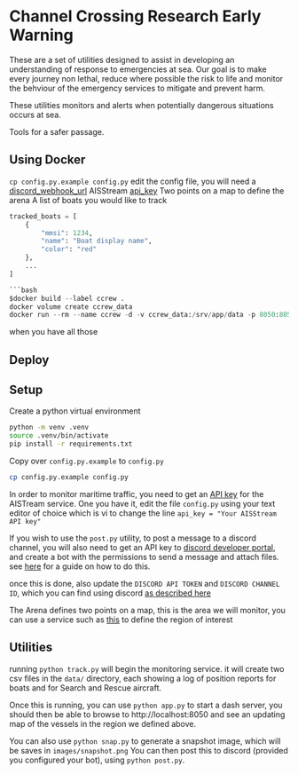 # Channel Crossing Research Early Warning

These are a set of utilities designed to assist in developing an understanding of response to emergencies at sea.
Our goal is to make every journey non lethal, reduce where possible the risk to life and monitor the behviour of the emergency services to mitigate and prevent harm.

These utilities monitors and alerts when potentially dangerous situations occurs at sea.

Tools for a safer passage.

## Using Docker

`cp config.py.example config.py`
edit the config file,
you will need a
[discord_webhook_url](https://support.discord.com/hc/en-us/articles/228383668-Intro-to-Webhooks)
AISStream [api_key](https://aisstream.io/documentation)
Two points on a map to define the arena
A list of boats you would like to track

````python
tracked_boats = [
    {
        "mmsi": 1234,
        "name": "Boat display name",
        "color": "red"
    },
    ...
]

```bash
$docker build --label ccrew .
docker volume create ccrew_data
docker run --rm --name ccrew -d -v ccrew_data:/srv/app/data -p 8050:8050 ccrew
````

when you have all those

## Deploy

## Setup

Create a python virtual environment

```sh
python -m venv .venv
source .venv/bin/activate
pip install -r requirements.txt
```

Copy over `config.py.example` to `config.py`

```sh
cp config.py.example config.py
```

In order to monitor maritime traffic, you need to get an [API key](https://aisstream.io/) for the AISTream service.
One you have it, edit the file `config.py` using your text editor of choice which is vi to change the line `api_key = "Your AISStream API key"`

If you wish to use the `post.py` utility, to post a message to a discord channel, you will also need to get an API key to [discord developer portal](https://discord.com/developers/applications/), and create a bot with the permissions to send a message and attach files. see [here](https://realpython.com/how-to-make-a-discord-bot-python/) for a guide on how to do this.

once this is done, also update the `DISCORD API TOKEN` and `DISCORD CHANNEL ID`, which you can find using discord [as described here](https://support.discord.com/hc/en-us/articles/206346498-Where-can-I-find-my-User-Server-Message-ID#h_01HRSTXPS5FMK2A5SMVSX4JW4E)

The Arena defines two points on a map, this is the area we will monitor, you can use a service such as [this](https://www.latlong.net/) to define the region of interest

## Utilities

running `python track.py` will begin the monitoring service. it will create two csv files in the `data/` directory, each showing a log of position reports for boats and for Search and Rescue aircraft.

Once this is running, you can use `python app.py` to start a dash server, you should then be able to browse to http://localhost:8050 and see an updating map of the vessels in the region we defined above.

You can also use `python snap.py` to generate a snapshot image, which will be saves in `images/snapshot.png`
You can then post this to discord (provided you configured your bot), using `python post.py`.

